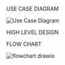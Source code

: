 USE CASE DIAGRAM

![Use Case Diagram](https://user-images.githubusercontent.com/56224581/133009269-f7e2405a-bf8c-492e-a4ac-562ae2e9bf53.jpg)


HIGH LEVEL DESIGN

FLOW CHART

![flowchart drawio](https://user-images.githubusercontent.com/56224581/133009622-04fa4e5f-25ee-4483-9e8d-194627716d84.png)


